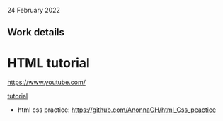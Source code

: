 24 February 2022

## Work details

# HTML tutorial
https://www.youtube.com/

[tutorial](https://www.youtube.com/)

* html css practice: 
https://github.com/AnonnaGH/html_Css_peactice


